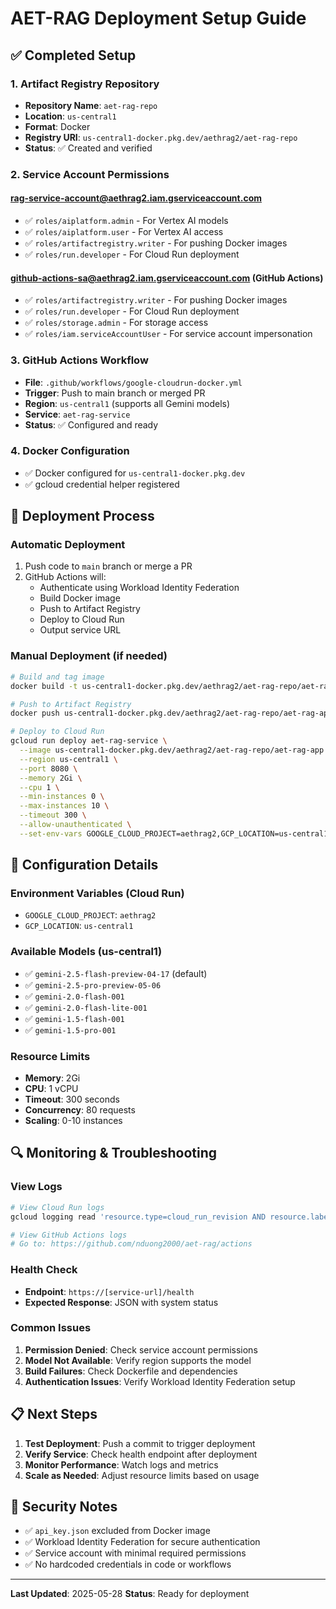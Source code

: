 # AET-RAG Deployment Setup Guide

## ✅ Completed Setup

### 1. Artifact Registry Repository
- **Repository Name**: `aet-rag-repo`
- **Location**: `us-central1`
- **Format**: Docker
- **Registry URI**: `us-central1-docker.pkg.dev/aethrag2/aet-rag-repo`
- **Status**: ✅ Created and verified

### 2. Service Account Permissions

#### rag-service-account@aethrag2.iam.gserviceaccount.com
- ✅ `roles/aiplatform.admin` - For Vertex AI models
- ✅ `roles/aiplatform.user` - For Vertex AI access
- ✅ `roles/artifactregistry.writer` - For pushing Docker images
- ✅ `roles/run.developer` - For Cloud Run deployment

#### github-actions-sa@aethrag2.iam.gserviceaccount.com (GitHub Actions)
- ✅ `roles/artifactregistry.writer` - For pushing Docker images
- ✅ `roles/run.developer` - For Cloud Run deployment
- ✅ `roles/storage.admin` - For storage access
- ✅ `roles/iam.serviceAccountUser` - For service account impersonation

### 3. GitHub Actions Workflow
- **File**: `.github/workflows/google-cloudrun-docker.yml`
- **Trigger**: Push to main branch or merged PR
- **Region**: `us-central1` (supports all Gemini models)
- **Service**: `aet-rag-service`
- **Status**: ✅ Configured and ready

### 4. Docker Configuration
- ✅ Docker configured for `us-central1-docker.pkg.dev`
- ✅ gcloud credential helper registered

## 🚀 Deployment Process

### Automatic Deployment
1. Push code to `main` branch or merge a PR
2. GitHub Actions will:
   - Authenticate using Workload Identity Federation
   - Build Docker image
   - Push to Artifact Registry
   - Deploy to Cloud Run
   - Output service URL

### Manual Deployment (if needed)
```bash
# Build and tag image
docker build -t us-central1-docker.pkg.dev/aethrag2/aet-rag-repo/aet-rag-app:latest .

# Push to Artifact Registry
docker push us-central1-docker.pkg.dev/aethrag2/aet-rag-repo/aet-rag-app:latest

# Deploy to Cloud Run
gcloud run deploy aet-rag-service \
  --image us-central1-docker.pkg.dev/aethrag2/aet-rag-repo/aet-rag-app:latest \
  --region us-central1 \
  --port 8080 \
  --memory 2Gi \
  --cpu 1 \
  --min-instances 0 \
  --max-instances 10 \
  --timeout 300 \
  --allow-unauthenticated \
  --set-env-vars GOOGLE_CLOUD_PROJECT=aethrag2,GCP_LOCATION=us-central1
```

## 🔧 Configuration Details

### Environment Variables (Cloud Run)
- `GOOGLE_CLOUD_PROJECT`: `aethrag2`
- `GCP_LOCATION`: `us-central1`

### Available Models (us-central1)
- ✅ `gemini-2.5-flash-preview-04-17` (default)
- ✅ `gemini-2.5-pro-preview-05-06`
- ✅ `gemini-2.0-flash-001`
- ✅ `gemini-2.0-flash-lite-001`
- ✅ `gemini-1.5-flash-001`
- ✅ `gemini-1.5-pro-001`

### Resource Limits
- **Memory**: 2Gi
- **CPU**: 1 vCPU
- **Timeout**: 300 seconds
- **Concurrency**: 80 requests
- **Scaling**: 0-10 instances

## 🔍 Monitoring & Troubleshooting

### View Logs
```bash
# View Cloud Run logs
gcloud logging read 'resource.type=cloud_run_revision AND resource.labels.service_name=aet-rag-service' --limit 50 --format json

# View GitHub Actions logs
# Go to: https://github.com/nduong2000/aet-rag/actions
```

### Health Check
- **Endpoint**: `https://[service-url]/health`
- **Expected Response**: JSON with system status

### Common Issues
1. **Permission Denied**: Check service account permissions
2. **Model Not Available**: Verify region supports the model
3. **Build Failures**: Check Dockerfile and dependencies
4. **Authentication Issues**: Verify Workload Identity Federation setup

## 📋 Next Steps

1. **Test Deployment**: Push a commit to trigger deployment
2. **Verify Service**: Check health endpoint after deployment
3. **Monitor Performance**: Watch logs and metrics
4. **Scale as Needed**: Adjust resource limits based on usage

## 🔐 Security Notes

- ✅ `api_key.json` excluded from Docker image
- ✅ Workload Identity Federation for secure authentication
- ✅ Service account with minimal required permissions
- ✅ No hardcoded credentials in code or workflows

---

**Last Updated**: 2025-05-28
**Status**: Ready for deployment 
